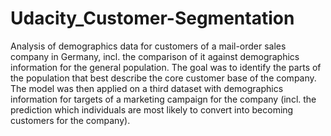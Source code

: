 # Udacity_Customer-Segmentation
Analysis of demographics data for customers of a mail-order sales company in Germany, incl. the comparison of it against demographics information for the general population. The goal was to identify the parts of the population that best describe the core customer base of the company. The model was then applied on a third dataset with demographics information for targets of a marketing campaign for the company (incl. the prediction which individuals are most likely to convert into becoming customers for the company).
